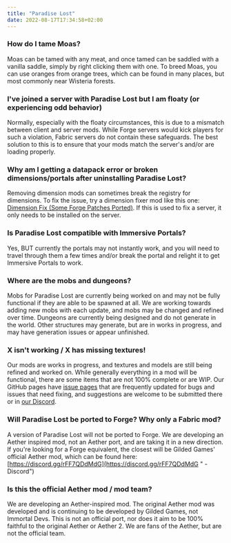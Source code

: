 ```yaml
---
title: "Paradise Lost"
date: 2022-08-17T17:34:58+02:00
---
```


### How do I tame Moas?

Moas can be tamed with any meat, and once tamed can be saddled with a vanilla saddle, simply by right clicking them with one. To breed Moas, you can use oranges from orange trees, which can be found in many places, but most commonly near Wisteria forests.

### I've joined a server with Paradise Lost but I am floaty (or experiencing odd behavior)

Normally, especially with the floaty circumstances, this is due to a mismatch between client and server mods. While Forge servers would kick players for such a violation, Fabric servers do not contain these safeguards. The best solution to this is to ensure that your mods match the server's and/or are loading properly.

### Why am I getting a datapack error or broken dimensions/portals after uninstalling Paradise Lost?

Removing dimension mods can sometimes break the registry for dimensions. To fix the issue, try a dimension fixer mod like this one: [Dimension Fix (Some Forge Patches Ported)](https://www.curseforge.com/minecraft/mc-mods/dimension-fix-some-forge-patches-ported "Dimension Fix (Some Forge P... - Mods - Minecraft - CurseForge"). If this is used to fix a server, it only needs to be installed on the server.

### Is Paradise Lost compatible with Immersive Portals?

Yes, BUT currently the portals may not instantly work, and you will need to travel through them a few times and/or break the portal and relight it to get Immersive Portals to work.

### Where are the mobs and dungeons?

Mobs for Paradise Lost are currently being worked on and may not be fully functional if they are able to be spawned at all. We are working towards adding new mobs with each update, and mobs may be changed and refined over time. Dungeons are currently being designed and do not generate in the world. Other structures may generate, but are in works in progress, and may have generation issues or appear unfinished.

###  X isn't working / X has missing textures!

Our mods are works in progress, and textures and models are still being refined and worked on. While generally everything in a mod will be functional, there are some items that are not 100% complete or are WIP. Our GitHub pages have [issue pages](https://github.com/devs-immortal/Paradise-Lost/issues "Issues · devs-immortal/Paradise-Lost") that are frequently updated for bugs and issues that need fixing, and suggestions are welcome to be submitted there or in [our Discord](https://immortaldevs.net/discord "Immortal Devs - Discord").

### Will Paradise Lost be ported to Forge? Why only a Fabric mod?

A version of Paradise Lost will not be ported to Forge. We are developing an Aether inspired mod, not an Aether port, and are taking it in a new direction. If you're looking for a Forge equivalent, the closest will be Gilded Games' official Aether mod, which can be found here: [https://discord.gg/rFF7QDdMdG](https://discord.gg/rFF7QDdMdG " - Discord")

### Is this the official Aether mod / mod team?

We are developing an Aether-inspired mod. The original Aether mod was developed and is continuing to be developed by Gilded Games, not Immortal Devs. This is not an official port, nor does it aim to be 100% faithful to the original Aether or Aether 2. We are fans of the Aether, but are not the official team.